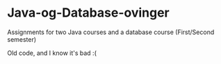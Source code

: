 # Java-og-Database-ovinger
Assignments for two Java courses and a database course (First/Second semester)

Old code, and I know it's bad :(
